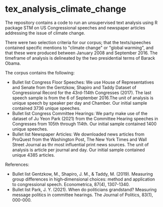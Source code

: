 # tex_analysis_climate_change
The repository contains a code to run an unsupervised text analysis using R package STM on US Congressional speeches and newspaper articles addressing the issue of climate change. 

There were two selection criteria for our corpus; that the texts/speeches contained specific mentions to "climate change" or "global warming", and that these  were produced between January 2008 and September 2016. The timeframe of analysis is delineated by the two presidential terms of Barack Obama.

The corpus contains the following: 
* Bullet list Congress Floor Speeches: We use House of Representatives and Senate from the Gentzkow, Shapiro and Taddy Dataset of Congressional Record for the 43rd-114th Congresses (2017). The last speech sample is from the 6 of September 2016.The unit of analysis is unique speech by speaker per day and Chamber. Our initial sample contained 3736 unique speeches.
* Bullet list Congress Committee Hearings: We party make use of the dataset of Ju Yeon Park (2021) from the Committee Hearing speeches in Congresses from 105th through 114th. Our initial sample contained 1400 unique speeches.
* Bullet list Newspaper Articles: We downloaded news articles from ProQuest from the Washington Post, The New York Times and Wall Street Journal as thr most influential print news sources. The unit of analysis is article per journal and day. Our initial sample contained unique 4385 articles.

References: 
- Bullet list Gentzkow, M., Shapiro, J. M., & Taddy, M. (2019). Measuring group differences in high‐dimensional choices: method and application to congressional speech. Econometrica, 87(4), 1307-1340.
- Bullet list Park, J. Y. (2021). When do politicians grandstand? Measuring message politics in committee hearings. The Journal of Politics, 83(1), 000-000.
